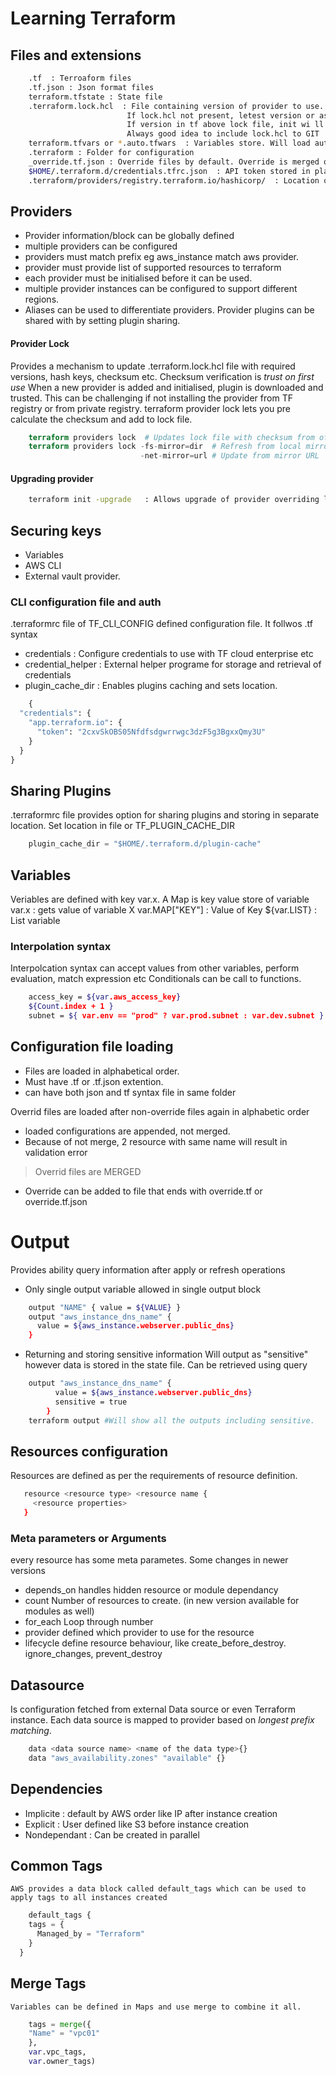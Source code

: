 # Learning Terraform

## Files and extensions
```bash
    .tf  : Terroaform files
    .tf.json : Json format files
    terraform.tfstate : State file
    .terraform.lock.hcl  : File containing version of provider to use. 
                          If lock.hcl not present, letest version or as per .tf file downloaded
                          If version in tf above lock file, init wi ll fail with message requiring upgrade
                          Always good idea to include lock.hcl to GIT
    terraform.tfvars or *.auto.tfwars  : Variables store. Will load automatically. option to add custom by -var-file 
    .terraform : Folder for configuration
    _override.tf.json : Override files by default. Override is merged other appended.
    $HOME/.terraform.d/credentials.tfrc.json  : API token stored in plain text after auth with TF Cloud.
    .terraform/providers/registry.terraform.io/hashicorp/  : Location of providers. Each version downloaded stored here.
``` 
## Providers
  - Provider information/block can be globally defined
  - multiple providers can be configured
  - providers must match prefix eg aws_instance match aws provider.
  - provider must provide list of supported resources to terraform
  - each provider must be initialised before it can be used.
  - multiple provider instances can be configured to support different regions.
  - Aliases can be used to differentiate providers.
  Provider plugins can be shared with by setting plugin sharing.
#### Provider Lock
  Provides a mechanism to update .terraform.lock.hcl file with required versions, hash keys, checksum etc. Checksum verification is *trust on first use*
When a new provider is added and initialised, plugin is downloaded and trusted. This can be challenging if not installing the provider from TF registry or from private registry.
terraform provider lock lets you pre calculate the checksum and add to lock file.
```terraform
    terraform providers lock  # Updates lock file with checksum from official registry,
    terraform providers lock -fs-mirror=dir  # Refresh from local mirror.
                             -net-mirror=url # Update from mirror URL
```

#### Upgrading provider
  ```bash
      terraform init -upgrade   : Allows upgrade of provider overriding lock.hcl
  ```

## Securing keys
- Variables
- AWS CLI
- External vault provider.

### CLI configuration file and auth
  .terraformrc file of TF_CLI_CONFIG defined configuration file. It follwos .tf syntax
- credentials : Configure credentials to use with TF cloud enterprise etc
- credential_helper : External helper programe for storage and retrieval of credentials
- plugin_cache_dir : Enables plugins caching and sets location.
```terraform
    {
  "credentials": {
    "app.terraform.io": {
      "token": "2cxvSkOBS05Nfdfsdgwrrwgc3dzF5g3BgxxQmy3U"
    }
  }
}
```
## Sharing Plugins 
 .terraformrc file provides option for sharing plugins and storing in separate location. Set location in file or TF_PLUGIN_CACHE_DIR
```terraform
    plugin_cache_dir = "$HOME/.terraform.d/plugin-cache"
```
## Variables
  Veriables are defined with key var.x. A Map is key value store of variable
  var.x    : gets value of variable X
  var.MAP["KEY"]  : Value of Key
  ${var.LIST}     : List variable


### Interpolation syntax
   Interpolcation syntax can accept values from other variables, perform evaluation, match expression etc
   Conditionals can be call to functions.

```bash
    access_key = ${var.aws_access_key}
    ${Count.index + 1 }
    subnet = ${ var.env == "prod" ? var.prod.subnet : var.dev.subnet }
```

## Configuration file loading
  - Files are loaded in alphabetical order. 
  - Must have .tf or .tf.json extention. 
  - can have both json and tf syntax file in same folder

Overrid files are loaded after non-override files again in alphabetic order
- loaded configurations are appended, not merged. 
- Because of not merge, 2  resource with same name will result in validation error
> Overrid files are MERGED

* Override can be added to file that ends with override.tf or override.tf.json

# Output
  Provides ability query information after apply or refresh operations
  - Only single output variable allowed in single output block
```bash
    output "NAME" { value = ${VALUE} }
    output "aws_instance_dns_name" { 
      value = ${aws_instance.webserver.public_dns} 
    }
```
- Returning and storing sensitive information
Will output as "sensitive" however data is stored in the state file. Can be retrieved using query
```bash
    output "aws_instance_dns_name" { 
          value = ${aws_instance.webserver.public_dns} 
          sensitive = true  
        }
    terraform output #Will show all the outputs including sensitive.
```

## Resources configuration
 Resources are defined as per the requirements of resource definition.
 ```bash
    resource <resource type> <resource name {
      <resource properties>
    }

 ```
### Meta parameters or Arguments
  every resource has some meta parametes. Some changes in newer versions
  - depends_on  handles hidden resource or module dependancy
  - count  Number of resources to create. (in new version available for modules as well)
  - for_each Loop through number 
  - provider defined which provider to use for the resource
  - lifecycle  define resource behaviour, like create_before_destroy. ignore_changes, prevent_destroy

## Datasource
  Is configuration fetched from external Data source or even Terraform instance. Each data source is mapped to provider based on *longest prefix matching*. 
  ```bash
      data <data source name> <name of the data type>{}
      data "aws_availability.zones" "available" {}
  ```

## Dependencies
 - Implicite : default by AWS order like IP after instance creation
 - Explicit  : User defined like S3 before instance creation
 - Nondependant : Can be created in parallel

## Common Tags
    AWS provides a data block called default_tags which can be used to apply tags to all instances created
```terraform
    default_tags {
    tags = {
      Managed_by = "Terraform"
    }
  }
```

## Merge Tags 
    Variables can be defined in Maps and use merge to combine it all.
```terraform
    tags = merge({
    "Name" = "vpc01"
    },
    var.vpc_tags,
    var.owner_tags)
```

 


 

